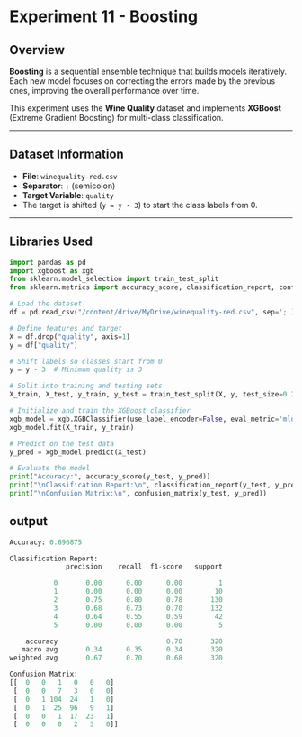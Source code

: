 # Experiment 11 - Boosting

## Overview
**Boosting** is a sequential ensemble technique that builds models iteratively. Each new model focuses on correcting the errors made by the previous ones, improving the overall performance over time.

This experiment uses the **Wine Quality** dataset and implements **XGBoost** (Extreme Gradient Boosting) for multi-class classification.

---

## Dataset Information
- **File**: `winequality-red.csv`
- **Separator**: `;` (semicolon)
- **Target Variable**: `quality`
- The target is shifted (`y = y - 3`) to start the class labels from 0.

---

## Libraries Used
```python
import pandas as pd
import xgboost as xgb
from sklearn.model_selection import train_test_split
from sklearn.metrics import accuracy_score, classification_report, confusion_matrix
```
```python
# Load the dataset
df = pd.read_csv("/content/drive/MyDrive/winequality-red.csv", sep=';')

# Define features and target
X = df.drop("quality", axis=1)
y = df["quality"]

# Shift labels so classes start from 0
y = y - 3  # Minimum quality is 3

# Split into training and testing sets
X_train, X_test, y_train, y_test = train_test_split(X, y, test_size=0.2, random_state=42)

# Initialize and train the XGBoost classifier
xgb_model = xgb.XGBClassifier(use_label_encoder=False, eval_metric='mlogloss', random_state=42)
xgb_model.fit(X_train, y_train)

# Predict on the test data
y_pred = xgb_model.predict(X_test)

# Evaluate the model
print("Accuracy:", accuracy_score(y_test, y_pred))
print("\nClassification Report:\n", classification_report(y_test, y_pred))
print("\nConfusion Matrix:\n", confusion_matrix(y_test, y_pred))
```

## output
```python
Accuracy: 0.696875

Classification Report:
              precision    recall  f1-score   support

           0       0.00      0.00      0.00         1
           1       0.00      0.00      0.00        10
           2       0.75      0.80      0.78       130
           3       0.68      0.73      0.70       132
           4       0.64      0.55      0.59        42
           5       0.00      0.00      0.00         5

    accuracy                           0.70       320
   macro avg       0.34      0.35      0.34       320
weighted avg       0.67      0.70      0.68       320

Confusion Matrix:
[[  0   0   1   0   0   0]
 [  0   0   7   3   0   0]
 [  0   1 104  24   1   0]
 [  0   1  25  96   9   1]
 [  0   0   1  17  23   1]
 [  0   0   0   2   3   0]]
```
